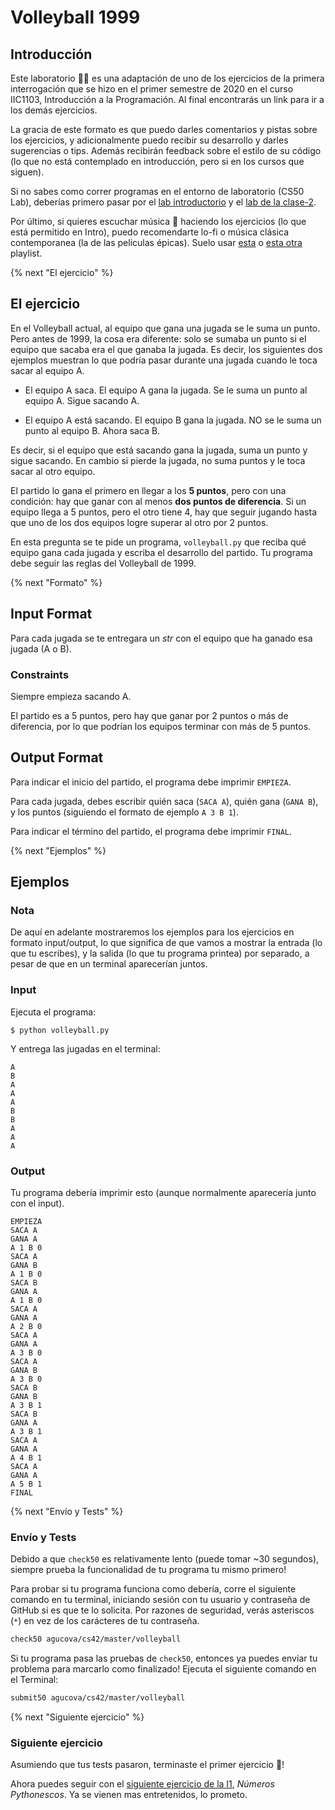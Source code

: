 # Volleyball 1999

## Introducción

Este laboratorio 👩‍💻 es una adaptación de uno de los ejercicios de la primera interrogación que se hizo en el primer semestre de 2020 en el curso IIC1103, Introducción a la Programación. Al final encontrarás un link para ir a los demás ejercicios.

La gracia de este formato es que puedo darles comentarios y pistas sobre los ejercicios, y adicionalmente puedo recibir su desarrollo y darles sugerencias o tips. Además recibirán feedback sobre el estilo de su código (lo que no está contemplado en introducción, pero si en los cursos que siguen).

Si no sabes como correr programas en el entorno de laboratorio (CS50 Lab), deberías primero pasar por el [lab introductorio](https://lab.cs50.io/agucova/labs-cs42/master/hola/) y el [lab de la clase-2]((https://lab.cs50.io/agucova/labs-cs42/master/clase-2/)).

Por último, si quieres escuchar música 🎵 haciendo los ejercicios (lo que está permitido en Intro), puedo recomendarte lo-fi o música clásica contemporanea (la de las peliculas épicas). Suelo usar [esta](https://open.spotify.com/playlist/0vvXsWCC9xrXsKd4FyS8kM?si=UgqObNGYRHCM0gIXmkpnxA) o [esta otra](https://open.spotify.com/playlist/2mtlhuFVOFMn6Ho3JmrLc2?si=NQadcjU0SC-rPIMEkAJ4aA) playlist.



{% next "El ejercicio" %}

## El ejercicio

En el Volleyball actual, al equipo que gana una jugada se le suma un punto. Pero antes de 1999, la cosa era diferente: solo se sumaba un punto si el equipo que sacaba era el que ganaba la jugada. Es decir, los siguientes dos ejemplos muestran lo que podría pasar durante una jugada cuando le toca sacar al equipo A.

- El equipo A saca. El equipo A gana la jugada. Se le suma un punto al equipo A. Sigue sacando A.

- El equipo A está sacando. El equipo B gana la jugada. NO se le suma un punto al equipo B. Ahora saca B.

Es decir, si el equipo que está sacando gana la jugada, suma un punto y sigue sacando. En cambio si pierde la jugada, no suma puntos y le toca sacar al otro equipo.

El partido lo gana el primero en llegar a los **5 puntos**, pero con una condición: hay que ganar con al menos **dos puntos de diferencia**. Si un equipo llega a 5 puntos, pero el otro tiene 4, hay que seguir jugando hasta que uno de los dos equipos logre superar al otro por 2 puntos.

En esta pregunta se te pide un programa, `volleyball.py` que reciba qué equipo gana cada jugada y escriba el desarrollo del partido. Tu programa debe seguir las reglas del Volleyball de 1999.

{% next "Formato" %}

## Input Format

Para cada jugada se te entregara un *str* con el equipo que ha ganado esa jugada (A o B).

### Constraints

Siempre empieza sacando A.

El partido es a 5 puntos, pero hay que ganar por 2 puntos o más de diferencia, por lo que podrían los equipos terminar con más de 5 puntos.

## Output Format

Para indicar el inicio del partido, el programa debe imprimir `EMPIEZA`.

Para cada jugada, debes escribir quién saca (`SACA A`), quién gana (`GANA B`), y los puntos (siguiendo el formato de ejemplo `A 3 B 1`).

Para indicar el término del partido, el programa debe imprimir `FINAL`.

{% next "Ejemplos" %}

## Ejemplos

### Nota

De aquí en adelante mostraremos los ejemplos para los ejercicios en formato input/output, lo que significa de que vamos a mostrar la entrada (lo que tu escribes), y la salida (lo que tu programa printea) por separado, a pesar de que en un terminal aparecerían juntos.

### Input

Ejecuta el programa:

```shell
$ python volleyball.py
```

Y entrega las jugadas en el terminal:

```
A
B
A
A
A
B
B
A
A
A
```

### Output

Tu programa debería imprimir esto (aunque normalmente aparecería junto con el input).

```
EMPIEZA
SACA A
GANA A
A 1 B 0
SACA A
GANA B
A 1 B 0
SACA B
GANA A
A 1 B 0
SACA A
GANA A
A 2 B 0
SACA A
GANA A
A 3 B 0
SACA A
GANA B
A 3 B 0
SACA B
GANA B
A 3 B 1
SACA B
GANA A
A 3 B 1
SACA A
GANA A
A 4 B 1
SACA A
GANA A
A 5 B 1
FINAL
```

{% next "Envío y Tests" %}

### Envío y Tests

Debido a que `check50` es relativamente lento (puede tomar ~30 segundos), siempre prueba la funcionalidad de tu programa tu mismo primero!

Para probar si tu programa funciona como debería, corre el siguiente comando en tu terminal, iniciando sesión con tu usuario y contraseña de GitHub si es que te lo solicita. Por razones de seguridad, verás asteriscos (`*`) en vez de los carácteres de tu contraseña.

```bash
check50 agucova/cs42/master/volleyball
```

Si tu programa pasa las pruebas de `check50`, entonces ya puedes enviar tu problema para marcarlo como finalizado! Ejecuta el siguiente comando en el Terminal:

```bash
submit50 agucova/cs42/master/volleyball
```
{% next "Siguiente ejercicio" %}

### Siguiente ejercicio

Asumiendo que tus tests pasaron, terminaste el primer ejercicio 🎉!

Ahora puedes seguir con el [siguiente ejercicio de la I1](https://lab.cs50.io/agucova/labs-cs42/master/numeros-pythonescos/), *Números Pythonescos*. Ya se vienen mas entretenidos, lo prometo.